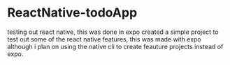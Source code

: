 # ReactNative-todoApp
testing out react native, this was done in expo
created a simple project to test out some of the react native features, this was made with expo although i plan on using the native cli to create feauture projects instead of expo.

